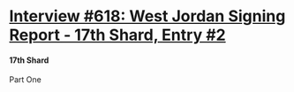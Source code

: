 # [Interview #618: West Jordan Signing Report - 17th Shard, Entry #2](https://www.theoryland.com/intvmain.php?i=618#2)

#### 17th Shard

Part One

